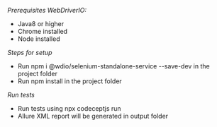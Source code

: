 *Prerequisites WebDriverIO:*
- Java8 or higher
- Chrome installed
- Node installed

*Steps for setup*
- Run npm i @wdio/selenium-standalone-service --save-dev in the project folder
- Run npm install in the project folder

*Run tests*
- Run tests using npx codeceptjs run
- Allure XML report will be generated in output folder
